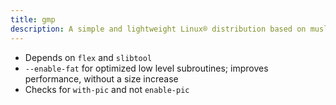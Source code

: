 ```yaml
---
title: gmp
description: A simple and lightweight Linux® distribution based on musl libc and toybox
---
```


- Depends on `flex` and `slibtool`
- `--enable-fat` for optimized low level subroutines; improves performance, without a size increase
- Checks for `with-pic` and not `enable-pic`
